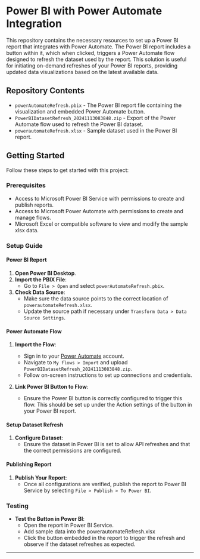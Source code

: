 # Power BI with Power Automate Integration

This repository contains the necessary resources to set up a Power BI report that integrates with Power Automate. The Power BI report includes a button within it, which when clicked, triggers a Power Automate flow designed to refresh the dataset used by the report. This solution is useful for initiating on-demand refreshes of your Power BI reports, providing updated data visualizations based on the latest available data.

## Repository Contents

- `powerAutomateRefresh.pbix` - The Power BI report file containing the visualization and embedded Power Automate button.
- `PowerBIDatasetRefresh_20241113083848.zip` - Export of the Power Automate flow used to refresh the Power BI dataset.
- `powerautomateRefresh.xlsx` - Sample dataset used in the Power BI report.

## Getting Started

Follow these steps to get started with this project:

### Prerequisites

- Access to Microsoft Power BI Service with permissions to create and publish reports.
- Access to Microsoft Power Automate with permissions to create and manage flows.
- Microsoft Excel or compatible software to view and modify the sample xlsx data.

### Setup Guide

#### Power BI Report

1. **Open Power BI Desktop**.
2. **Import the PBIX File**:
   - Go to `File > Open` and select `powerAutomateRefresh.pbix`.
3. **Check Data Source**:
   - Make sure the data source points to the correct location of `powerautomateRefresh.xlsx`.
   - Update the source path if necessary under `Transform Data > Data Source Settings`.

#### Power Automate Flow

1. **Import the Flow**:
   - Sign in to your [Power Automate](https://flow.microsoft.com) account.
   - Navigate to `My flows > Import` and upload `PowerBIDatasetRefresh_20241113083848.zip`.
   - Follow on-screen instructions to set up connections and credentials.

2. **Link Power BI Button to Flow**:
   - Ensure the Power BI button is correctly configured to trigger this flow. This should be set up under the Action settings of the button in your Power BI report.

#### Setup Dataset Refresh

1. **Configure Dataset**:
   - Ensure the dataset in Power BI is set to allow API refreshes and that the correct permissions are configured.

#### Publishing Report

1. **Publish Your Report**:
   - Once all configurations are verified, publish the report to Power BI Service by selecting `File > Publish > To Power BI`.

### Testing

- **Test the Button in Power BI**:
  - Open the report in Power BI Service.
  - Add sample data into the powerautomateRefresh.xlsx
  - Click the button embedded in the report to trigger the refresh and observe if the dataset refreshes as expected.

---
